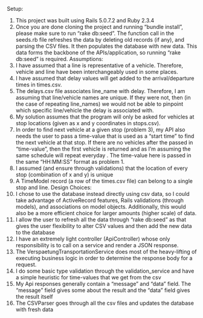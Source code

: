 Setup:
1. This project was built using Rails 5.0.7.2 and Ruby 2.3.4
2. Once you are done cloning the project and running “bundle install”, please make sure to
run “rake db:seed”. The function call in the seeds.rb file refreshes the data by deleting
old records (if any), and parsing the CSV files. It then populates the database with new
data. This data forms the backbone of the APIs/application, so running “rake db:seed” is
required.
Assumptions:
1. I have assumed that a line is representative of a vehicle. Therefore, vehicle and line have
been interchangeably used in some places.
2. I have assumed that delay values will get added to the arrival/departure times in
times.csv.
3. The delays.csv file associates line_name with delay. Therefore, I am assuming that
line/vehicle names are unique. If they were not, then (in the case of repeating
line_names) we would not be able to pinpoint which specific line/vehicle the delay is
associated with.
4. My solution assumes that the program will only be asked for vehicles at stop locations
(given as x and y coordinates in stops.csv).
5. In order to find next vehicle at a given stop (problem 3), my API also needs the user to
pass a time-value that is used as a “start time” to find the next vehicle at that stop. If
there are no vehicles after the passed in “time-value”, then the first vehicle is returned
and as I’m assuming the same schedule will repeat everyday . The time-value here is
passed in the same “HH:MM:SS” format as problem 1.
6. I assumed (and ensure through validations) that the location of every stop (combination
of x and y) is unique
7. A TimeModel record (a row of the times.csv file) can belong to a single stop and line.
Design Choices:
1. I chose to use the database instead directly using csv data, so I could take advantage of
ActiveRecord features, Rails validations (through models), and associations on model
objects. Additionally, this would also be a more efficient choice for larger amounts
(higher scale) of data.
2. I allow the user to refresh all the data through “rake db:seed” as that gives the user
flexibility to alter CSV values and then add the new data to the database
3. I have an extremely light controller (ApiController) whose only responsibility is to call on
a service and render a JSON response.
4. The VerspaetungTransportationService does most of the heavy-lifting of executing
business logic in order to determine the response body for a request.
5. I do some basic type validation through the validation_service and have a simple
heuristic for time-values that we get from the csv
6. My Api responses generally contain a “message” and “data” field. The “message” field
gives some about the result and the “data” field gives the result itself
7. The CSVParser goes through all the csv files and updates the database with fresh data
